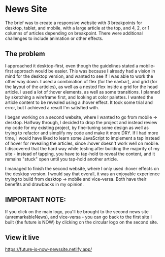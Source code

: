 # News Site

The brief was to create a responsive website with 3 breakpoints for desktop, tablet, and mobile, with a large article at the top, and 4, 2, or 1 columns of articles depending on breakpoint. There were additional challenges to include animation or other effects.

## The problem

I approached it desktop-first, even though the guidelines stated a mobile-first approach would be easier. This was because I already had a vision in mind for the desktop version, and wanted to see if I was able to work the other way down. I used a combination of flex (for the navbar), and grid (for the layout of the articles), as well as a nested flex inside a grid for the head article. I used a lot of :hover elements, as well as some transitions. I planned by sketching a wireframe first, and looking at color palettes. I wanted the article content to be revealed using a :hover effect. It took some trial and error, but I achieved a result I'm satisfied with. 

I began working on a second website, where I wanted to go from mobile -> desktop. Halfway through, I decided to drop the project and instead review my code for my existing project, by fine-tuning some design as well as trying to refactor and simplify my code and make it more DRY. If I had more time, I would have liked to learn some JavaScript to implement a tap instead of hover for revealing the articles, since :hover doesn't work well on mobile. I discovered that the hard way while testing after building the majority of my site - instead of tapping, you have to tap-hold to reveal the content, and it remains "stuck" open until you tap-hold another article.

I managed to finish the second website, where I only used :hover effects on the desktop version. I would say that overall, it was an enjoyable experience trying to build from desktop -> mobile and vice-versa. Both have their benefits and drawbacks in my opinion.

## IMPORTANT NOTE:

If you click on the main logo, you'll be brought to the second news site (unremarkableNews), and vice-versa - you can go back to the first site I built (the future is NOW) by clicking on the circular logo on the second site.

## View it live

https://future-is-now-newssite.netlify.app/

